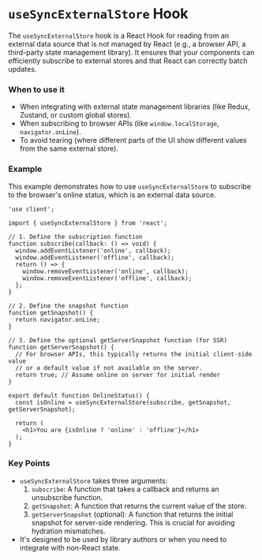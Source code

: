
# `useSyncExternalStore` Hook

The `useSyncExternalStore` hook is a React Hook for reading from an external data source that is not managed by React (e.g., a browser API, a third-party state management library). It ensures that your components can efficiently subscribe to external stores and that React can correctly batch updates.

### When to use it
-   When integrating with external state management libraries (like Redux, Zustand, or custom global stores).
-   When subscribing to browser APIs (like `window.localStorage`, `navigator.onLine`).
-   To avoid tearing (where different parts of the UI show different values from the same external store).

### Example

This example demonstrates how to use `useSyncExternalStore` to subscribe to the browser's online status, which is an external data source.

```tsx
'use client';

import { useSyncExternalStore } from 'react';

// 1. Define the subscription function
function subscribe(callback: () => void) {
  window.addEventListener('online', callback);
  window.addEventListener('offline', callback);
  return () => {
    window.removeEventListener('online', callback);
    window.removeEventListener('offline', callback);
  };
}

// 2. Define the snapshot function
function getSnapshot() {
  return navigator.onLine;
}

// 3. Define the optional getServerSnapshot function (for SSR)
function getServerSnapshot() {
  // For browser APIs, this typically returns the initial client-side value
  // or a default value if not available on the server.
  return true; // Assume online on server for initial render
}

export default function OnlineStatus() {
  const isOnline = useSyncExternalStore(subscribe, getSnapshot, getServerSnapshot);

  return (
    <h1>You are {isOnline ? 'online' : 'offline'}</h1>
  );
}
```

### Key Points
-   `useSyncExternalStore` takes three arguments:
    1.  `subscribe`: A function that takes a callback and returns an unsubscribe function.
    2.  `getSnapshot`: A function that returns the current value of the store.
    3.  `getServerSnapshot` (optional): A function that returns the initial snapshot for server-side rendering. This is crucial for avoiding hydration mismatches.
-   It's designed to be used by library authors or when you need to integrate with non-React state.
